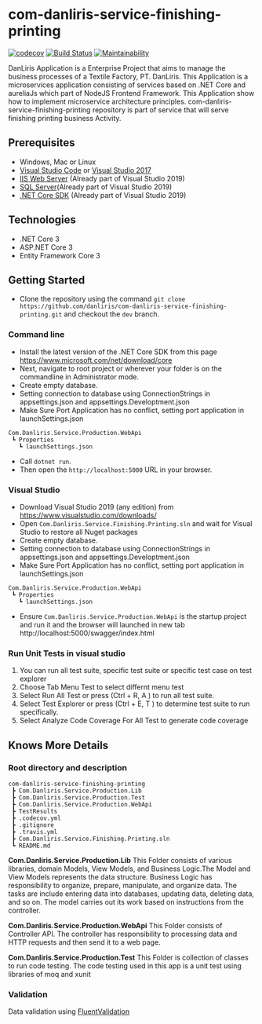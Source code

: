# com-danliris-service-finishing-printing

[![codecov](https://codecov.io/gh/danliris/com-danliris-service-finishing-printing/branch/dev/graph/badge.svg)](https://codecov.io/gh/danliris/com-danliris-service-finishing-printing) [![Build Status](https://travis-ci.com/danliris/com-danliris-service-finishing-printing.svg?branch=dev)](https://travis-ci.com/danliris/com-danliris-service-finishing-printing) [![Maintainability](https://api.codeclimate.com/v1/badges/dd8f946180b0971daf85/maintainability)](https://codeclimate.com/github/danliris/com-danliris-service-finishing-printing/maintainability)

DanLiris Application is a Enterprise Project that aims to manage the business processes of a Textile Factory, PT. DanLiris.
This Application is a microservices application consisting of services based on .NET Core and aureliaJs which part of  NodeJS Frontend Framework. This Application show how to implement microservice architecture principles.
com-danliris-service-finishing-printing repository is part of service that will serve  finishing printing business Activity.

## Prerequisites
* Windows, Mac or Linux
* [Visual Studio Code](https://code.visualstudio.com/) or [Visual Studio 2017](https://visualstudio.microsoft.com/vs/whatsnew/)
* [IIS Web Server](https://www.iis.net/) (Already part of Visual Studio 2019)
* [SQL Server](https://www.microsoft.com/en-us/sql-server/sql-server-downloads)(Already part of Visual Studio 2019)
* [.NET Core SDK](https://www.microsoft.com/net/download/core#/current) (Already part of Visual Studio 2019)

## Technologies
* .NET Core 3
* ASP.NET Core 3
* Entity Framework Core 3


## Getting Started

- Clone the repository using the command `git clone https://github.com/danliris/com-danliris-service-finishing-printing.git` and checkout the `dev` branch.

### Command line

- Install the latest version of the .NET Core SDK from this page <https://www.microsoft.com/net/download/core>
- Next, navigate to root project or wherever your folder is on the commandline in Administrator mode.
- Create empty database.
- Setting connection to database using ConnectionStrings in appsettings.json and appsettings.Developtment.json
- Make Sure Port Application has no conflict, setting port application in launchSettings.json
```
Com.Danliris.Service.Production.WebApi 
 ┗ Properties
   ┗ launchSettings.json
```
- Call `dotnet run`.
- Then open the `http://localhost:5000` URL in your browser.

### Visual Studio

- Download Visual Studio 2019 (any edition) from https://www.visualstudio.com/downloads/
- Open `Com.Danliris.Service.Finishing.Printing.sln` and wait for Visual Studio to restore all Nuget packages
- Create empty database.
- Setting connection to database using ConnectionStrings in appsettings.json and appsettings.Developtment.json
- Make Sure Port Application has no conflict, setting port application in launchSettings.json
```
Com.Danliris.Service.Production.WebApi 
 ┗ Properties
   ┗ launchSettings.json
```
- Ensure `Com.Danliris.Service.Production.WebApi` is the startup project and run it and the browser will launched in new tab http://localhost:5000/swagger/index.html


### Run Unit Tests in visual studio 
1. You can run all test suite, specific test suite or specific test case on test explorer
2. Choose Tab Menu Test to select differnt menu test
3. Select Run All Test or press (Ctrl + R, A ) to run all test suite.
4. Select Test Explorer or press (Ctrl + E, T ) to determine  test suite to run specifically.
5. Select Analyze Code Coverage For All Test to generate code coverage  


## Knows More Details
### Root directory and description

```
com-danliris-service-finishing-printing
 ┣ Com.Danliris.Service.Production.Lib
 ┣ Com.Danliris.Service.Production.Test
 ┣ Com.Danliris.Service.Production.WebApi
 ┣ TestResults
 ┣ .codecov.yml
 ┣ .gitignore
 ┣ .travis.yml
 ┣ Com.Danliris.Service.Finishing.Printing.sln
 ┗ README.md
 ```

**Com.Danliris.Service.Production.Lib**
This Folder consists of various libraries, domain Models, View Models, and Business Logic.The Model and View Models represents the data structure. Business Logic has responsibility  to organize, prepare, manipulate, and organize data. The tasks are include entering data into databases, updating data, deleting data, and so on. The model carries out its work based on instructions from the controller.

**Com.Danliris.Service.Production.WebApi**
This Folder consists of Controller API. The controller has responsibility to processing data and  HTTP requests and then send it to a web page. 

**Com.Danliris.Service.Production.Test**
This Folder is collection of classes to run code testing. The code testing used in this app is  a unit test using libraries of moq and xunit

 ### Validation
Data validation using [FluentValidation](https://github.com/JeremySkinner/FluentValidation)